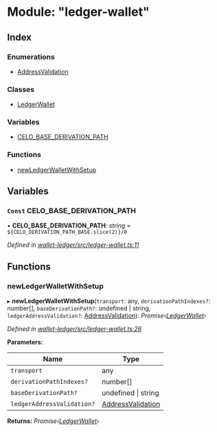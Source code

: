 # Module: "ledger-wallet"

## Index

### Enumerations

* [AddressValidation](../enums/_ledger_wallet_.addressvalidation.md)

### Classes

* [LedgerWallet](../classes/_ledger_wallet_.ledgerwallet.md)

### Variables

* [CELO_BASE_DERIVATION_PATH](_ledger_wallet_.md#const-celo_base_derivation_path)

### Functions

* [newLedgerWalletWithSetup](_ledger_wallet_.md#newledgerwalletwithsetup)

## Variables

### `Const` CELO_BASE_DERIVATION_PATH

• **CELO_BASE_DERIVATION_PATH**: *string* = `${CELO_DERIVATION_PATH_BASE.slice(2)}/0`

*Defined in [wallet-ledger/src/ledger-wallet.ts:11](https://github.com/celo-org/celo-monorepo/blob/master/packages/sdk/wallets/wallet-ledger/src/ledger-wallet.ts#L11)*

## Functions

###  newLedgerWalletWithSetup

▸ **newLedgerWalletWithSetup**(`transport`: any, `derivationPathIndexes?`: number[], `baseDerivationPath?`: undefined | string, `ledgerAddressValidation?`: [AddressValidation](../enums/_ledger_wallet_.addressvalidation.md)): *Promise‹[LedgerWallet](../classes/_ledger_wallet_.ledgerwallet.md)›*

*Defined in [wallet-ledger/src/ledger-wallet.ts:26](https://github.com/celo-org/celo-monorepo/blob/master/packages/sdk/wallets/wallet-ledger/src/ledger-wallet.ts#L26)*

**Parameters:**

Name | Type |
------ | ------ |
`transport` | any |
`derivationPathIndexes?` | number[] |
`baseDerivationPath?` | undefined &#124; string |
`ledgerAddressValidation?` | [AddressValidation](../enums/_ledger_wallet_.addressvalidation.md) |

**Returns:** *Promise‹[LedgerWallet](../classes/_ledger_wallet_.ledgerwallet.md)›*

